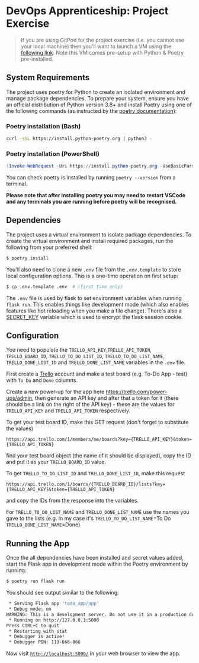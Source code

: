# DevOps Apprenticeship: Project Exercise

> If you are using GitPod for the project exercise (i.e. you cannot use your local machine) then you'll want to launch a VM using the [following link](https://gitpod.io/#https://github.com/CorndelWithSoftwire/DevOps-Course-Starter). Note this VM comes pre-setup with Python & Poetry pre-installed.

## System Requirements

The project uses poetry for Python to create an isolated environment and manage package dependencies. To prepare your system, ensure you have an official distribution of Python version 3.8+ and install Poetry using one of the following commands (as instructed by the [poetry documentation](https://python-poetry.org/docs/#system-requirements)):

### Poetry installation (Bash)

```bash
curl -sSL https://install.python-poetry.org | python3 -
```

### Poetry installation (PowerShell)

```powershell
(Invoke-WebRequest -Uri https://install.python-poetry.org -UseBasicParsing).Content | py -
```

You can check poetry is installed by running `poetry --version` from a terminal.

**Please note that after installing poetry you may need to restart VSCode and any terminals you are running before poetry will be recognised.**

## Dependencies

The project uses a virtual environment to isolate package dependencies. To create the virtual environment and install required packages, run the following from your preferred shell:

```bash
$ poetry install
```

You'll also need to clone a new `.env` file from the `.env.template` to store local configuration options. This is a one-time operation on first setup:

```bash
$ cp .env.template .env  # (first time only)
```

The `.env` file is used by flask to set environment variables when running `flask run`. This enables things like development mode (which also enables features like hot reloading when you make a file change). There's also a [SECRET_KEY](https://flask.palletsprojects.com/en/2.3.x/config/#SECRET_KEY) variable which is used to encrypt the flask session cookie.

## Configuration
You need to populate the `TRELLO_API_KEY`,`TRELLO_API_TOKEN`, `TRELLO_BOARD_ID`, `TRELLO_TO_DO_LIST_ID`, `TRELLO_TO_DO_LIST_NAME`, `TRELLO_DONE_LIST_ID` and `TRELLO_DONE_LIST_NAME` variables in the `.env` file. 

First create a [Trello](https://trello.com/) account and make a test board (e.g. To-Do App - test) with `To Do` and `Done` columns.

Create a new power-up for the app here https://trello.com/power-ups/admin, then generate an API key and after that a token for it (there should be a link on the right of the API key) - these are the values for `TRELLO_API_KEY` and `TRELLO_API_TOKEN` respectively.

To get your test board ID, make this GET request (don't forget to substitute the values)

```
https://api.trello.com/1/members/me/boards?key={TRELLO_API_KEY}&token={TRELLO_API_TOKEN}
```
find your test board object (the name of it should be displayed), copy the ID and put it as your `TRELLO_BOARD_ID` value.

To get `TRELLO_TO_DO_LIST_ID` and `TRELLO_DONE_LIST_ID`, make this request
```
https://api.trello.com/1/boards/{TRELLO_BOARD_ID}/lists?key={TRELLO_API_KEY}&token={TRELLO_API_TOKEN}
```
and copy the IDs from the response into the variables.

For `TRELLO_TO_DO_LIST_NAME` and `TRELLO_DONE_LIST_NAME` use the names you gave to the lists (e.g. in my case it's `TRELLO_TO_DO_LIST_NAME`=To Do `TRELLO_DONE_LIST_NAME`=Done)

## Running the App

Once the all dependencies have been installed and secret values added, start the Flask app in development mode within the Poetry environment by running:
```bash
$ poetry run flask run
```

You should see output similar to the following:
```bash
 * Serving Flask app 'todo_app/app'
 * Debug mode: on
WARNING: This is a development server. Do not use it in a production deployment. Use a production WSGI server instead.
 * Running on http://127.0.0.1:5000
Press CTRL+C to quit
 * Restarting with stat
 * Debugger is active!
 * Debugger PIN: 113-666-066
```
Now visit [`http://localhost:5000/`](http://localhost:5000/) in your web browser to view the app.
